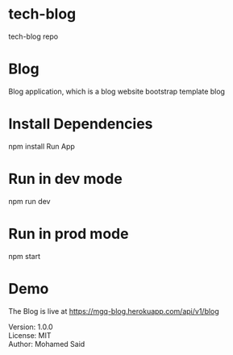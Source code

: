 # tech-blog
tech-blog repo


# Blog 
Blog application, which is a blog website
bootstrap template blog 


# Install Dependencies
npm install
Run App
# Run in dev mode
npm run dev

# Run in prod mode
npm start

# Demo
The Blog is live at https://mgq-blog.herokuapp.com/api/v1/blog


Version: 1.0.0\
License: MIT\
Author: Mohamed Said
